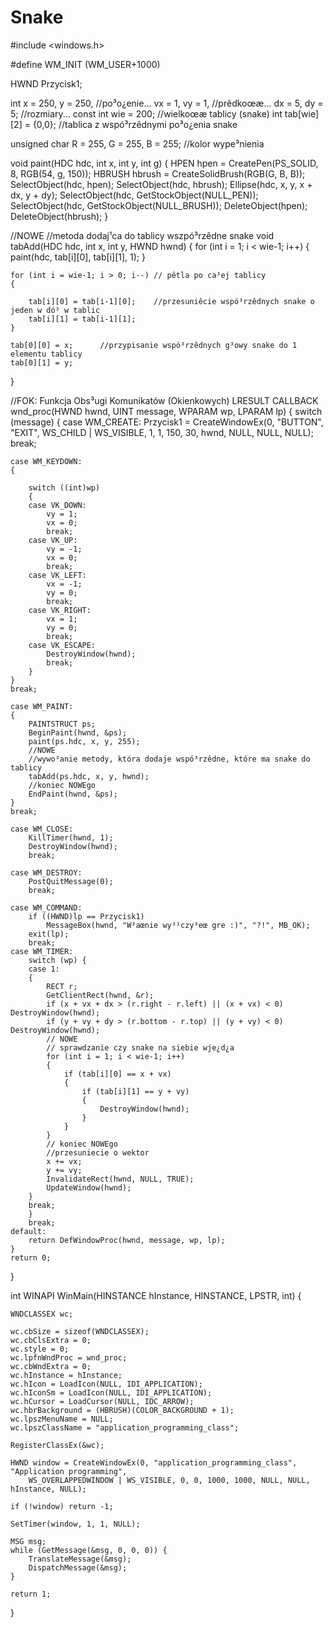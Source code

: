 # Snake
#include <windows.h>

#define WM_INIT     (WM_USER+1000)

HWND Przycisk1;

int x = 250, y = 250, //po³o¿enie...
vx = 1, vy = 1, //prêdkoœæ...
dx = 5, dy = 5; //rozmiary...
const int wie = 200; //wielkoœæ tablicy (snake)
int tab[wie][2] = {0,0};    //tablica z wspó³rzêdnymi po³o¿enia snake

unsigned char R = 255, G = 255, B = 255; //kolor wype³nienia

void paint(HDC hdc, int x, int y, int g)
{
    HPEN hpen = CreatePen(PS_SOLID, 8, RGB(54, g, 150));
    HBRUSH hbrush = CreateSolidBrush(RGB(G, B, B));
    SelectObject(hdc, hpen);
    SelectObject(hdc, hbrush);
    Ellipse(hdc, x, y, x + dx, y + dy);
    SelectObject(hdc, GetStockObject(NULL_PEN));
    SelectObject(hdc, GetStockObject(NULL_BRUSH));
    DeleteObject(hpen);
    DeleteObject(hbrush);
}



//NOWE
//metoda dodaj¹ca do tablicy wszpó³rzêdne snake
void tabAdd(HDC hdc, int x, int y, HWND hwnd)
{
    for (int i = 1; i < wie-1; i++)
            {
                paint(hdc, tab[i][0], tab[i][1], 1);
            }


    for (int i = wie-1; i > 0; i--) // pêtla po ca³ej tablicy
    {

        tab[i][0] = tab[i-1][0];    //przesuniêcie wspó³rzêdnych snake o jeden w dó³ w tablic
        tab[i][1] = tab[i-1][1];
    }

    tab[0][0] = x;      //przypisanie wspó³rzêdnych g³owy snake do 1 elementu tablicy
    tab[0][1] = y;


}

//FOK: Funkcja Obs³ugi Komunikatów (Okienkowych)
LRESULT CALLBACK wnd_proc(HWND hwnd, UINT message, WPARAM wp, LPARAM lp)
{
    switch (message)
    {
    case WM_CREATE:
        Przycisk1 = CreateWindowEx(0, "BUTTON", "EXIT", WS_CHILD | WS_VISIBLE, 1, 1, 150, 30, hwnd, NULL, NULL, NULL);
        break;

    case WM_KEYDOWN:
    {

        switch ((int)wp)
        {
        case VK_DOWN:
            vy = 1;
            vx = 0;
            break;
        case VK_UP:
            vy = -1;
            vx = 0;
            break;
        case VK_LEFT:
            vx = -1;
            vy = 0;
            break;
        case VK_RIGHT:
            vx = 1;
            vy = 0;
            break;
        case VK_ESCAPE:
            DestroyWindow(hwnd);
            break;
        }
    }
    break;

    case WM_PAINT:
    {
        PAINTSTRUCT ps;
        BeginPaint(hwnd, &ps);
        paint(ps.hdc, x, y, 255);
        //NOWE
        //wywo³anie metody, która dodaje wspó³rzêdne, które ma snake do tablicy
        tabAdd(ps.hdc, x, y, hwnd);
        //koniec NOWEgo
        EndPaint(hwnd, &ps);
    }
    break;

    case WM_CLOSE:
        KillTimer(hwnd, 1);
        DestroyWindow(hwnd);
        break;

    case WM_DESTROY:
        PostQuitMessage(0);
        break;

    case WM_COMMAND:
        if ((HWND)lp == Przycisk1)
            MessageBox(hwnd, "W³aœnie wy³¹czy³eœ gre :)", "?!", MB_OK);
        exit(lp);
        break;
    case WM_TIMER:
        switch (wp) {
        case 1:
        {
            RECT r;
            GetClientRect(hwnd, &r);
            if (x + vx + dx > (r.right - r.left) || (x + vx) < 0) DestroyWindow(hwnd);
            if (y + vy + dy > (r.bottom - r.top) || (y + vy) < 0) DestroyWindow(hwnd);
            // NOWE
            // sprawdzanie czy snake na siebie wje¿d¿a
            for (int i = 1; i < wie-1; i++)
            {
                if (tab[i][0] == x + vx)
                {
                    if (tab[i][1] == y + vy)
                    {
                        DestroyWindow(hwnd);
                    }
                }
            }
            // koniec NOWEgo
            //przesuniecie o wektor
            x += vx;
            y += vy;
            InvalidateRect(hwnd, NULL, TRUE);
            UpdateWindow(hwnd);
        }
        break;
        }
        break;
    default:
        return DefWindowProc(hwnd, message, wp, lp);
    }
    return 0;
}


int WINAPI WinMain(HINSTANCE hInstance, HINSTANCE, LPSTR, int) {

    WNDCLASSEX wc;

    wc.cbSize = sizeof(WNDCLASSEX);
    wc.cbClsExtra = 0;
    wc.style = 0;
    wc.lpfnWndProc = wnd_proc;
    wc.cbWndExtra = 0;
    wc.hInstance = hInstance;
    wc.hIcon = LoadIcon(NULL, IDI_APPLICATION);
    wc.hIconSm = LoadIcon(NULL, IDI_APPLICATION);
    wc.hCursor = LoadCursor(NULL, IDC_ARROW);
    wc.hbrBackground = (HBRUSH)(COLOR_BACKGROUND + 1);
    wc.lpszMenuName = NULL;
    wc.lpszClassName = "application_programming_class";

    RegisterClassEx(&wc);

    HWND window = CreateWindowEx(0, "application_programming_class", "Application programming",
        WS_OVERLAPPEDWINDOW | WS_VISIBLE, 0, 0, 1000, 1000, NULL, NULL, hInstance, NULL);

    if (!window) return -1;

    SetTimer(window, 1, 1, NULL);

    MSG msg;
    while (GetMessage(&msg, 0, 0, 0)) {
        TranslateMessage(&msg);
        DispatchMessage(&msg);
    }

    return 1;
}
